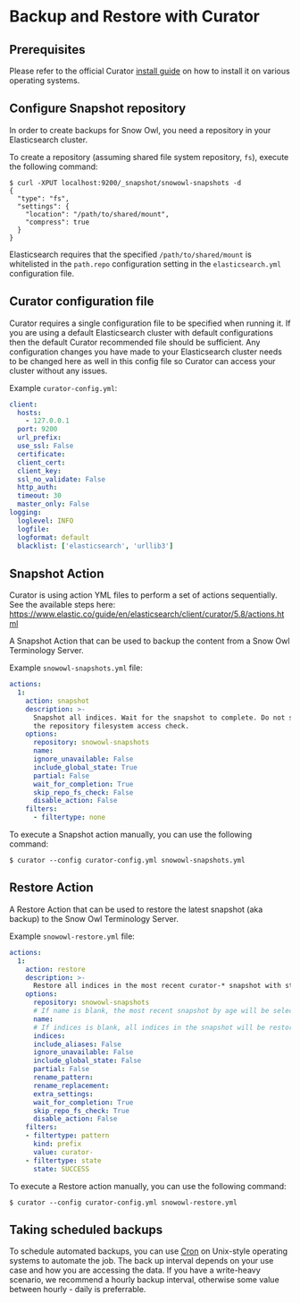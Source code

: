 # Backup and Restore with Curator

## Prerequisites

Please refer to the official Curator [install guide](https://www.elastic.co/guide/en/elasticsearch/client/curator/5.8/installation.html) on how to install it on various operating systems.

## Configure Snapshot repository

In order to create backups for Snow Owl, you need a repository in your Elasticsearch cluster.

To create a repository (assuming shared file system repository, `fs`), execute the following command:

```
$ curl -XPUT localhost:9200/_snapshot/snowowl-snapshots -d
{
  "type": "fs",
  "settings": {
    "location": "/path/to/shared/mount",
    "compress": true
  }
}
```

Elasticsearch requires that the specified `/path/to/shared/mount` is whitelisted in the `path.repo` configuration setting in the `elasticsearch.yml` configuration file.

## Curator configuration file

Curator requires a single configuration file to be specified when running it.
If you are using a default Elasticsearch cluster with default configurations then the default Curator recommended file should be sufficient. 
Any configuration changes you have made to your Elasticsearch cluster needs to be changed here as well in this config file so Curator can access your cluster without any issues. 

Example `curator-config.yml`:

```yml
client:
  hosts:
    - 127.0.0.1
  port: 9200
  url_prefix:
  use_ssl: False
  certificate:
  client_cert:
  client_key:
  ssl_no_validate: False
  http_auth:
  timeout: 30
  master_only: False
logging:
  loglevel: INFO
  logfile:
  logformat: default
  blacklist: ['elasticsearch', 'urllib3']
```

## Snapshot Action

Curator is using action YML files to perform a set of actions sequentially.
See the available steps here: 
https://www.elastic.co/guide/en/elasticsearch/client/curator/5.8/actions.html

A Snapshot Action that can be used to backup the content from a Snow Owl Terminology Server.

Example `snowowl-snapshots.yml` file:

```yml
actions:
  1:
    action: snapshot
    description: >-
      Snapshot all indices. Wait for the snapshot to complete. Do not skip
      the repository filesystem access check.
    options:
      repository: snowowl-snapshots
      name:
      ignore_unavailable: False
      include_global_state: True
      partial: False
      wait_for_completion: True
      skip_repo_fs_check: False
      disable_action: False
    filters:
      - filtertype: none
```

To execute a Snapshot action manually, you can use the following command:

```
$ curator --config curator-config.yml snowowl-snapshots.yml
```

## Restore Action

A Restore Action that can be used to restore the latest snapshot (aka backup) to the Snow Owl Terminology Server.

Example `snowowl-restore.yml` file:

```yml
actions:
  1:
    action: restore
    description: >-
      Restore all indices in the most recent curator-* snapshot with state SUCCESS.
    options:
      repository: snowowl-snapshots
      # If name is blank, the most recent snapshot by age will be selected
      name:
      # If indices is blank, all indices in the snapshot will be restored
      indices:
      include_aliases: False
      ignore_unavailable: False
      include_global_state: False
      partial: False
      rename_pattern:
      rename_replacement:
      extra_settings:
      wait_for_completion: True
      skip_repo_fs_check: True
      disable_action: False
    filters:
    - filtertype: pattern
      kind: prefix
      value: curator-
    - filtertype: state
      state: SUCCESS
```

To execute a Restore action manually, you can use the following command:

```
$ curator --config curator-config.yml snowowl-restore.yml
```

## Taking scheduled backups

To schedule automated backups, you can use [Cron](https://en.wikipedia.org/wiki/Cron) on Unix-style operating systems to automate the job.
The back up interval depends on your use case and how you are accessing the data. If you have a write-heavy scenario, we recommend a hourly backup interval, otherwise some value between hourly - daily is preferrable.
